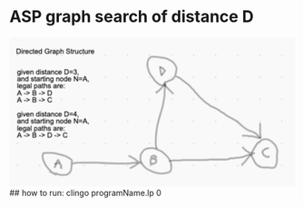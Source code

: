 # ASP graph search of distance D
<img src="./diagram_of_directed_graph_structure.png" alt="screenshot"/>
## how to run:
clingo programName.lp 0
